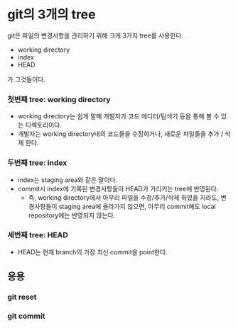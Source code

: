 # git의 3개의 tree

git은 파일의 변경사항을 관리하기 위해 크게 3가지 tree를 사용한다.

- working directory
- index
- HEAD

가 그것들이다.

### 첫번째 tree: working directory

- working directory는 쉽게 말해 개발자가 코드 에디터/탐색기 등을 통해 볼 수 있는 디렉토리이다.
- 개발자는 working directory내의 코드들을 수정하거나, 새로운 파일들을 추가 / 삭제 한다.

### 두번째 tree: index

- index는 staging area와 같은 말이다.
- commit시 index에 기록된 변경사항들이 HEAD가 가리키는 tree에 반영된다.
  - 즉, working directory에서 아무리 파일을 수정/추가/삭제 하였을 지라도, 변경사항들이 staging area에 올라가지 않으면, 아무리 commit해도 local repository에는 반영되지 않는다.

### 세번째 tree: HEAD

- HEAD는 현재 branch의 가장 최신 commit을 point한다.

## 응용

### git reset

### git commit
